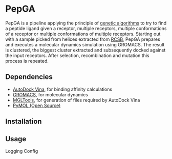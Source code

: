 # PepGA

PepGA is a pipeline applying the principle of [genetic algorithms](http://mgltools.scripps.edu/)
to try to find a peptide ligand given a receptor, multiple receptors,
multiple conformations of a receptor or multiple conformations of multiple receptors.
Starting out with a sample
picked from helices extracted from [RCSB](http://mgltools.scripps.edu/),
PepGA prepares and executes a molecular dynamics simulation using GROMACS.
The result is clustered, the biggest cluster extracted and subsequently
docked against the input receptors. After selection, recombination and
mutation this process is repeated.

## Dependencies
* [AutoDock Vina](http://vina.scripps.edu/), for binding affinity calculations
* [GROMACS](http://www.gromacs.org/), for molecular dynamics
* [MGLTools](http://mgltools.scripps.edu/), for generation of files required by AutoDock Vina
* [PyMOL (Open Source)](http://mgltools.scripps.edu/)

## Installation

## Usage

Logging
Config
